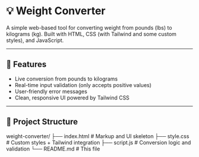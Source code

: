 # 💡 Weight Converter

A simple web-based tool for converting weight from pounds (lbs) to kilograms (kg). Built with HTML, CSS (with Tailwind and some custom styles), and JavaScript.

---

## 📌 Features

- Live conversion from pounds to kilograms
- Real-time input validation (only accepts positive values)
- User-friendly error messages
- Clean, responsive UI powered by Tailwind CSS

---

## 🧩 Project Structure

weight-converter/
├── index.html # Markup and UI skeleton
├── style.css # Custom styles + Tailwind integration
├── script.js # Conversion logic and validation
└── README.md # This file
